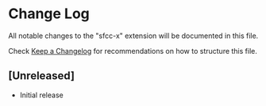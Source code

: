 # Change Log

All notable changes to the "sfcc-x" extension will be documented in this file.

Check [Keep a Changelog](http://keepachangelog.com/) for recommendations on how to structure this file.

## [Unreleased]

- Initial release